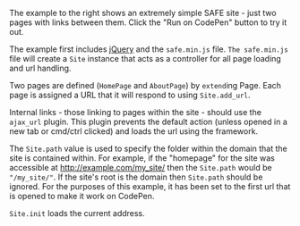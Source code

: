 The example to the right shows an extremely simple SAFE site - just two pages with links between them. Click the "Run on CodePen" button to  try it out.

The example first includes [jQuery](http://jquery.com) and the ```safe.min.js``` file. ```The safe.min.js``` file will create a ```Site``` instance that acts as a controller for all page loading and url handling.

Two pages are defined (```HomePage``` and ```AboutPage```) by ```extend```ing Page. Each page is assigned a URL that it will respond to using ```Site.add_url```.

Internal links - those linking to pages within the site - should use the ```ajax_url``` plugin. This plugin prevents the default action (unless opened in a new tab or cmd/ctrl clicked) and loads the url using the framework.

The ```Site.path``` value is used to specify the folder within the domain that the site is contained within. For example, if the "homepage" for the site was accessible at http://example.com/my_site/ then the ```Site.path``` would be ```"/my_site/"```. If the site's root is the domain then ```Site.path``` should be ignored. For the purposes of this example, it has been set to the first url that is opened to make it work on CodePen.

```Site.init``` loads the current address.